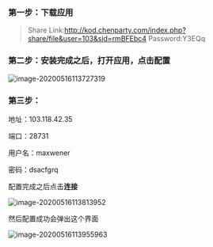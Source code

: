 ### 第一步：下载应用

> Share Link:http://kod.chenparty.com/index.php?share/file&user=103&sid=rmBFEbc4  Password:Y3EQq



### 第二步：安装完成之后，打开应用，点击配置

![image-20200516113727319](C:\Users\snow\AppData\Roaming\Typora\typora-user-images\image-20200516113727319.png)

### 第三步：

地址：103.118.42.35

端口：28731

用户名：maxwener

密码：dsacfgrq

配置完成之后点击**连接**

![image-20200516113813952](C:\Users\snow\AppData\Roaming\Typora\typora-user-images\image-20200516113813952.png)



然后配置成功会弹出这个界面

![image-20200516113955963](C:\Users\snow\AppData\Roaming\Typora\typora-user-images\image-20200516113955963.png)